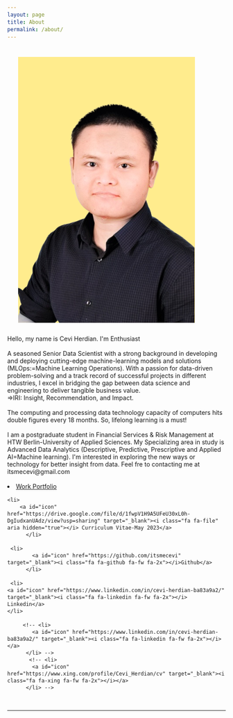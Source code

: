 ```yaml
---
layout: page
title: About
permalink: /about/
---
```


<img class="col one right" src="/img/ceviyellow.png" style="padding:25px">

<div>
Hello, my name is Cevi Herdian. I'm <span class="changing"></span> Enthusiast
<br>
<br>
A seasoned Senior Data Scientist with a strong background in developing and deploying cutting-edge machine-learning models and solutions (MLOps:=Machine Learning Operations). With a passion for data-driven problem-solving and a track record of successful projects in different industries, I excel in bridging the gap between data science and engineering to deliver tangible business value.
<br>
	=>IRI: Insight, Recommendation, and Impact. 
<br>
<br>
The computing and processing data technology capacity of computers hits double figures every 18 months. So, lifelong learning is a must!
<br>
<br>
I am a postgraduate student in Financial Services & Risk Management at HTW Berlin-University of Applied Sciences. My Specializing area in study is Advanced Data Analytics (Descriptive, Predictive, Prescriptive and Applied AI=Machine learning). I'm interested in exploring the new ways or technology for better insight from data. Feel fre to contacting me at itsmecevi@gmail.com
<br>
<br>
	<li>
    <a id="icon" href="https://itsmecevi.github.io/work_portofolio/" target="_blank"><i class="fa fa-refresh fa-spin fa-3x fa-fw"></i>Work Portfolio</a>
          </li>
	
 	<li>
    	<a id="icon" href="https://drive.google.com/file/d/1fwpV1H9A5UFeU30xL0h-DgIudxanUAdz/view?usp=sharing" target="_blank"><i class="fa fa-file" aria hidden="true"></i> Curriculum Vitae-May 2023</a>
          </li>	
	
	 <li>
            <a id="icon" href="https://github.com/itsmecevi" target="_blank"><i class="fa fa-github fa-fw fa-2x"></i>Github</a>
          </li>
	
	 <li>
	<a id="icon" href="https://www.linkedin.com/in/cevi-herdian-ba83a9a2/" target="_blank"><i class="fa fa-linkedin fa-fw fa-2x"></i> Linkedin</a>
	</li>
	
         <!-- <li>
            <a id="icon" href="https://www.linkedin.com/in/cevi-herdian-ba83a9a2/" target="_blank"><i class="fa fa-linkedin fa-fw fa-2x"></i></a>
          </li> -->
           <!-- <li>
            <a id="icon" href="https://www.xing.com/profile/Cevi_Herdian/cv" target="_blank"><i class="fa fa-xing fa-fw fa-2x"></i></a>
          </li> -->
<!--
<br>
<br>
Extras: my key fields of interest
<br>
#Statistics: descriptive, inferential, and predictive
<br>
#Data model: starschema, snowflakes, relational data
<br>
#KPI (Key Performances Indicators)
<br>
#Ad hoc reporting
<br>
#Data Mining
<br>
#Data quality
<br>
#EDA (Exploratory Data Analysis)
<br>
#Data Science
<br>
#Kaggle 
<br>
#Scrum & Kanban project management (Trello)
<br>
#Confluenci Wiki Documentation
<br>
<br>
Tools:
<br>
#SSBI (Self Service Business Intelligence): Power BI & Tableau
<br>
#Microsoft Excel & VBA
<br>
#Self Service ETL (Extract, Transformation, Loaden): Power Query, M Programming, Power Pivot, DAX (Data Analyst Expression)
<br>
#SQL
<br>
#R, R Notebook, R markdown, R Shiny
<br>
#Python, Anaconda, Jupyter Notebook
<br>
#SAP Business Object Web Intelligence -->

<!--  <a class="page-link" target="_blank" href="{{ '/JasminRubinovitzCV_2017.pdf' | prepend: site.baseurl }}">Resume</a> -->
</div>

<br/>
<hr/>
<br/>
<!-- <span class="contacticon center">
	<a href="mailto:jasrub@gmail.com"><i class="fa fa-envelope-square"></i></a>
	<a href="https://github.com/jasrub" target="_blank"><i class="fa fa-github-square"></i></a>
	<a href="https://il.linkedin.com/pub/jasmin-rubinovitz/a5/a91/9b1" target="_blank"><i class="fa fa-linkedin-square"></i></a>
	<a href="https://www.facebook.com/jasmin.rubinovitz" target="_blank"><i class="fa fa-facebook-square"></i></a>
</span> -->
<script src="https://ajax.googleapis.com/ajax/libs/jquery/3.1.1/jquery.min.js"></script>

<script type="text/javascript">
	{% include js/typed.js %}
</script>
<script>
  $(function(){
      $(".changing").typed({
        strings: ["BI"," Data Science", "AI/ML","Data Engineering"],
        typeSpeed: 50,
				backDelay: 2000,
				showCursor: false,
				loop: true
      });
  });
</script>

